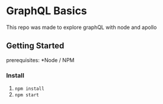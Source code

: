 # GraphQL Basics

This repo was made to explore graphQL with node and apollo

## Getting Started

prerequisites: 
*Node / NPM

### Install

1. ```npm install```
2. ```npm start```